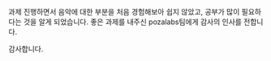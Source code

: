 과제 진행하면서 음악에 대한 부분을 처음 경험해보아 쉽지 않았고, 공부가 많이 필요하다는 것을 알게 되었습니다.
좋은 과제를 내주신 pozalabs팀에게 감사의 인사를 전합니다.

감사합니다.
